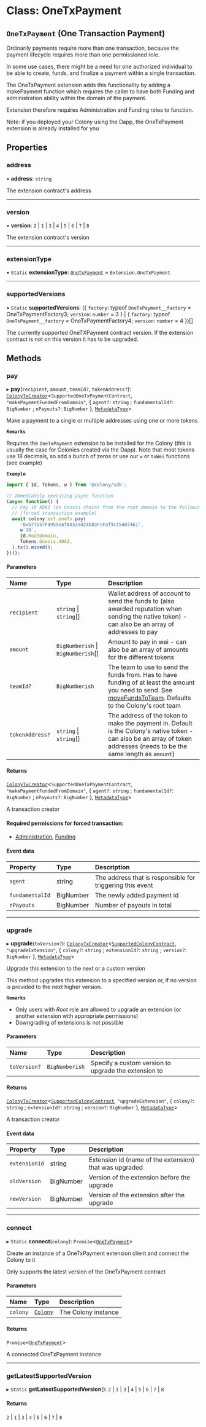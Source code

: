 # Class: OneTxPayment

## `OneTxPayment` (One Transaction Payment)

Ordinarily payments require more than one transaction, because the payment lifecycle requires more than one permissioned role.

In some use cases, there might be a need for one authorized individual to be able to create, funds, and finalize a payment within a single transaction.

The OneTxPayment extension adds this functionality by adding a makePayment function which requires the caller to have both Funding and administration ability within the domain of the payment.

Extension therefore requires Administration and Funding roles to function.

Note: if you deployed your Colony using the Dapp, the OneTxPayment extension is already installed for you

## Properties

### address

• **address**: `string`

The extension contract's address

___

### version

• **version**: ``2`` \| ``1`` \| ``3`` \| ``4`` \| ``5`` \| ``6`` \| ``7`` \| ``8``

The extension contract's version

___

### extensionType

▪ `Static` **extensionType**: [`OneTxPayment`](../enums/Extension.md#onetxpayment) = `Extension.OneTxPayment`

___

### supportedVersions

▪ `Static` **supportedVersions**: ({ `factory`: typeof `OneTxPayment__factory` = OneTxPaymentFactory3; `version`: `number` = 3 } \| { `factory`: typeof `OneTxPayment__factory` = OneTxPaymentFactory4; `version`: `number` = 4 })[]

The currently supported OneTXPayment contract version. If the extension contract is not on this version it has to be upgraded.

## Methods

### pay

▸ **pay**(`recipient`, `amount`, `teamId?`, `tokenAddress?`): [`ColonyTxCreator`](ColonyTxCreator.md)<`SupportedOneTxPaymentContract`, ``"makePaymentFundedFromDomain"``, { `agent?`: `string` ; `fundamentalId?`: `BigNumber` ; `nPayouts?`: `BigNumber`  }, [`MetadataType`](../enums/MetadataType.md)\>

Make a payment to a single or multiple addresses using one or more tokens

**`Remarks`**

Requires the `OneTxPayment` extension to be installed for the Colony (this is usually the case for Colonies created via the Dapp). Note that most tokens use 18 decimals, so add a bunch of zeros or use our `w` or `toWei` functions (see example)

**`Example`**

```typescript
import { Id, Tokens, w } from '@colony/sdk';

// Immediately executing async function
(async function() {
  // Pay 10 XDAI (on Gnosis chain) from the root domain to the following address
  // (forced transaction example)
  await colony.ext.oneTx.pay(
     '0xb77D57F4959eAfA0339424b83FcFaf9c15407461',
     w`10`,
     Id.RootDomain,
     Tokens.Gnosis.XDAI,
  ).tx().mined();
})();
```

#### Parameters

| Name | Type | Description |
| :------ | :------ | :------ |
| `recipient` | `string` \| `string`[] | Wallet address of account to send the funds to (also awarded reputation when sending the native token) - can also be an array of addresses to pay |
| `amount` | `BigNumberish` \| `BigNumberish`[] | Amount to pay in wei - can also be an array of amounts for the different tokens |
| `teamId?` | `BigNumberish` | The team to use to send the funds from. Has to have funding of at least the amount you need to send. See [moveFundsToTeam](Colony.md#movefundstoteam). Defaults to the Colony's root team |
| `tokenAddress?` | `string` \| `string`[] | The address of the token to make the payment in. Default is the Colony's native token - can also be an array of token addresses (needs to be the same length as `amount`) |

#### Returns

[`ColonyTxCreator`](ColonyTxCreator.md)<`SupportedOneTxPaymentContract`, ``"makePaymentFundedFromDomain"``, { `agent?`: `string` ; `fundamentalId?`: `BigNumber` ; `nPayouts?`: `BigNumber`  }, [`MetadataType`](../enums/MetadataType.md)\>

A transaction creator

#### Required permissions for forced transaction:

* [Administration](../enums/ColonyRole.md#administration), [Funding](../enums/ColonyRole.md#funding)

#### Event data

| Property | Type | Description |
| :------ | :------ | :------ |
| `agent` | string | The address that is responsible for triggering this event |
| `fundamentalId` | BigNumber | The newly added payment id |
| `nPayouts` | BigNumber | Number of payouts in total |

___

### upgrade

▸ **upgrade**(`toVersion?`): [`ColonyTxCreator`](ColonyTxCreator.md)<[`SupportedColonyContract`](../README.md#supportedcolonycontract), ``"upgradeExtension"``, { `colony?`: `string` ; `extensionId?`: `string` ; `version?`: `BigNumber`  }, [`MetadataType`](../enums/MetadataType.md)\>

Upgrade this extension to the next or a custom version

This method upgrades this extension to a specified version or, if no version is provided to the next higher version.

**`Remarks`**

* Only users with *Root* role are allowed to upgrade an extension (or another extension with appropriate permissions)
* Downgrading of extensions is not possible

#### Parameters

| Name | Type | Description |
| :------ | :------ | :------ |
| `toVersion?` | `BigNumberish` | Specify a custom version to upgrade the extension to |

#### Returns

[`ColonyTxCreator`](ColonyTxCreator.md)<[`SupportedColonyContract`](../README.md#supportedcolonycontract), ``"upgradeExtension"``, { `colony?`: `string` ; `extensionId?`: `string` ; `version?`: `BigNumber`  }, [`MetadataType`](../enums/MetadataType.md)\>

A transaction creator

#### Event data

| Property | Type | Description |
| :------ | :------ | :------ |
| `extensionId` | string | Extension id (name of the extension) that was upgraded |
| `oldVersion` | BigNumber | Version of the extension before the upgrade |
| `newVersion` | BigNumber | Version of the extension after the upgrade |

___

### connect

▸ `Static` **connect**(`colony`): `Promise`<[`OneTxPayment`](OneTxPayment.md)\>

Create an instance of a OneTxPayment extension client and connect the Colony to it

Only supports the latest version of the OneTxPayment contract

#### Parameters

| Name | Type | Description |
| :------ | :------ | :------ |
| `colony` | [`Colony`](Colony.md) | The Colony instance |

#### Returns

`Promise`<[`OneTxPayment`](OneTxPayment.md)\>

A connected OneTxPayment instance

___

### getLatestSupportedVersion

▸ `Static` **getLatestSupportedVersion**(): ``2`` \| ``1`` \| ``3`` \| ``4`` \| ``5`` \| ``6`` \| ``7`` \| ``8``

#### Returns

``2`` \| ``1`` \| ``3`` \| ``4`` \| ``5`` \| ``6`` \| ``7`` \| ``8``
